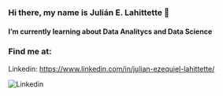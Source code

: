 ### Hi there, my name is Julián E. Lahittette 👋

#### I’m currently learning about Data Analitycs and Data Science

### Find me at:

Linkedin:
https://www.linkedin.com/in/julian-ezequiel-lahittette/

![Linkedin](https://img.shields.io/badge/Linkedin>?style=flat&logo=linkedin-logoColor=blue=101010)</br>

<!--
**JuLahitte/JuLahitte** is a ✨ _special_ ✨ repository because its `README.md` (this file) appears on your GitHub profile.

Here are some ideas to get you started:

- 🔭 I’m currently working on Accounting
- 🌱 I’m currently learning about Data Analitycs and Data Science
- 👯 I’m looking to collaborate on ...
- 🤔 I’m looking for help with ...
- 💬 Ask me about ...
- 📫 How to reach me: ...
- 😄 Pronouns: ...
- ⚡ Fun fact: ...
-->

